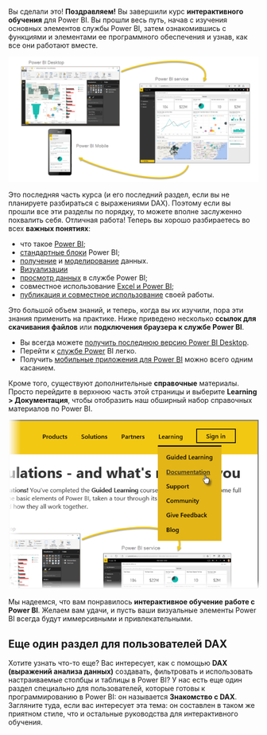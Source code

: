 Вы сделали это! **Поздравляем!** Вы завершили курс **интерактивного обучения** для Power BI. Вы прошли весь путь, начав с изучения основных элементов службы Power BI, затем ознакомившись с функциями и элементами ее программного обеспечения и узнав, как все они работают вместе.

![](media/6-5-guided-learning-completion/c0a0_2.png)

Это последняя часть курса (и его последний раздел, если вы не планируете разбираться с выражениями DAX). Поэтому если вы прошли все эти разделы по порядку, то можете вполне заслуженно похвалить себя. Отличная работа! Теперь вы хорошо разбираетесь во всех **важных понятиях**:

* что такое [Power BI](0-0-what-is-power-bi.md);
* [стандартные блоки](0-0b-building-blocks-power-bi.md) Power BI;
* [получение](1-2-connect-to-data-sources-in-power-bi-desktop.md) и [моделирование](2-1-intro-modeling-data.md) данных.
* [Визуализации](3-1-intro-visualizations.md)
* [просмотр данных](4-0-intro-power-bi-service.md) в службе Power BI;
* совместное использование [Excel и Power BI](5-1-intro-excel-data.md);
* [публикация и совместное использование](6-0-intro-content-packs-groups.md) своей работы.

Это большой объем знаний, и теперь, когда вы их изучили, пора эти знания применить на практике. Ниже приведено несколько **ссылок для скачивания файлов** или **подключения браузера к службе Power BI**.

* Вы всегда можете [получить последнюю версию Power BI Desktop](https://powerbi.microsoft.com/desktop).
* Перейти к [службе Power](https://powerbi.microsoft.com/) BI легко.
* Получить [мобильные приложения для Power BI](https://powerbi.microsoft.com/mobile/) можно всего одним касанием.

Кроме того, существуют дополнительные **справочные** материалы. Просто перейдите в верхнюю часть этой страницы и выберите **Learning > Документация**, чтобы отобразить наш обширный набор справочных материалов по Power BI.

![](media/6-5-guided-learning-completion/6-5_1.png)

Мы надеемся, что вам понравилось **интерактивное обучение работе с Power BI**. Желаем вам удачи, и пусть ваши визуальные элементы Power BI всегда будут иммерсивными и привлекательными.

## <a name="one-more-section-for-dax-users"></a>Еще один раздел для пользователей DAX
Хотите узнать что-то еще? Вас интересует, как с помощью **DAX (выражений анализа данных)** создавать, фильтровать и использовать настраиваемые столбцы и таблицы в Power BI? У нас есть еще один раздел специально для пользователей, которые готовы к программированию в Power BI: он называется **Знакомство с DAX**. Загляните туда, если вас интересует эта тема: он составлен в таком же приятном стиле, что и остальные руководства для интерактивного обучения.

